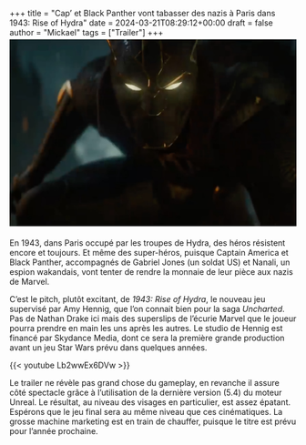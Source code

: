 +++
title = "Cap’ et Black Panther vont tabasser des nazis à Paris dans 1943: Rise of Hydra"
date = 2024-03-21T08:29:12+00:00
draft = false
author = "Mickael"
tags = ["Trailer"]
+++
![1943: Rise of Hydra](1943.jpg "Les petits nazillons de Hydra ne savent pas à qui ils vont se frotter.") 

En 1943, dans Paris occupé par les troupes de Hydra, des héros résistent encore et toujours. Et même des super-héros, puisque Captain America et Black Panther, accompagnés de Gabriel Jones (un soldat US) et Nanali, un espion wakandais, vont tenter de rendre la monnaie de leur pièce aux nazis de Marvel.

C’est le pitch, plutôt excitant, de *1943: Rise of Hydra*, le nouveau jeu supervisé par Amy Hennig, que l’on connait bien pour la saga *Uncharted*. Pas de Nathan Drake ici mais des superslips de l’écurie Marvel que le joueur pourra prendre en main les uns après les autres. Le studio de Hennig est financé par Skydance Media, dont ce sera la première grande production avant un jeu Star Wars prévu dans quelques années. 

{{< youtube Lb2wwEx6DVw >}} 

Le trailer ne révèle pas grand chose du gameplay, en revanche il assure côté spectacle grâce à l’utilisation de la dernière version (5.4) du moteur Unreal. Le résultat, au niveau des visages en particulier, est assez épatant. Espérons que le jeu final sera au même niveau que ces cinématiques. La grosse machine marketing est en train de chauffer, puisque le titre est prévu pour l’année prochaine.